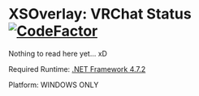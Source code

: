# XSOverlay: VRChat Status [![CodeFactor](https://www.codefactor.io/repository/github/knuffelbeestje/xsoverlay-vrchat-status/badge/master?s=8580c6c2d51b73f3af606b0d9698a650c4c5e642)](https://www.codefactor.io/repository/github/knuffelbeestje/xsoverlay-vrchat-status/overview/master)

Nothing to read here yet... xD

Required Runtime: [.NET Framework 4.7.2](https://dotnet.microsoft.com/download/dotnet-framework/net472)

Platform: WINDOWS ONLY
